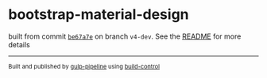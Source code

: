 # bootstrap-material-design

 built from commit [`be67a7e`](../../commit/be67a7e15a99da18ae0e4aac0c0d93b0fa03dc04) on branch `v4-dev`. See the [README](../..) for more details

---
<sup>Built and published by [gulp-pipeline](https://github.com/alienfast/gulp-pipeline) using [build-control](https://github.com/alienfast/build-control)</sup>

